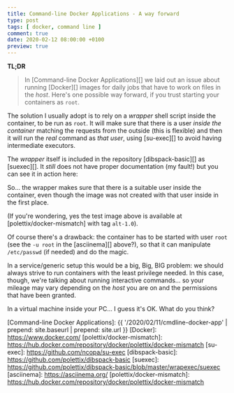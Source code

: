 ```yaml
---
title: Command-line Docker Applications - A way forward
type: post
tags: [ docker, command line ]
comment: true
date: 2020-02-12 08:00:00 +0100
preview: true
---
```


**TL;DR**

> In [Command-line Docker Applications][] we laid out an issue about running
> [Docker][] images for daily jobs that have to work on files in the *host*.
> Here's one possible way forward, if you trust starting your containers as
> `root`.

The solution I usually adopt is to rely on a *wrapper* shell script inside
the container, to be run as `root`. It will make sure that there is a user
*inside the container* matching the requests from the outside (this is
flexible) and then it will run the *real* command as *that user*, using
[su-exec][] to avoid having intermediate executors.

The *wrapper* itself is included in the repository [dibspack-basic][] as
[suexec][]. It *still* does not have proper documentation (my fault!) but
you can see it in action here:

<script id="asciicast-299480" src="https://asciinema.org/a/299480.js" async></script>

So... the wrapper makes sure that there is a suitable user inside the
container, even though the image was not created with that user inside in
the first place.

(If you're wondering, yes the test image above is available at
[polettix/docker-mismatch] with tag `alt-1.0`).

Of course there's a drawback: the container has to be started with user
`root` (see the `-u root` in the [asciinema][] above?), so that it can
manipulate `/etc/passwd` (if needed) and do the magic.

In a service/generic setup this would be a big, Big, BIG problem: we should
always strive to run containers with the least privilege needed. In this
case, though, we're talking about running interactive commands... so your
mileage may vary depending on the *host* you are on and the permissions that
have been granted.

In a virtual machine inside your PC... I guess it's OK. What do you think?

[Command-line Docker Applications]: {{ '/2020/02/11/cmdline-docker-app' | prepend: site.baseurl | prepend: site.url }}
[Docker]: https://www.docker.com/
[polettix/docker-mismatch]: https://hub.docker.com/repository/docker/polettix/docker-mismatch
[su-exec]: https://github.com/ncopa/su-exec
[dibspack-basic]: https://github.com/polettix/dibspack-basic
[suexec]: https://github.com/polettix/dibspack-basic/blob/master/wrapexec/suexec
[asciinema]: https://asciinema.org/
[polettix/docker-mismatch]: https://hub.docker.com/repository/docker/polettix/docker-mismatch

